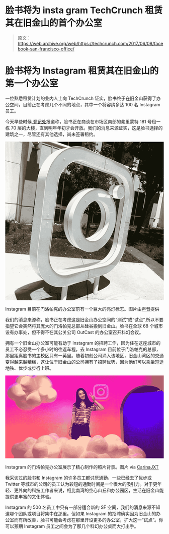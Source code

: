 # 脸书将为 insta gram TechCrunch 租赁其在旧金山的首个办公室

> 原文：<https://web.archive.org/web/https://techcrunch.com/2017/06/08/facebook-san-francisco-office/>

# 脸书将为 Instagram 租赁其在旧金山的第一个办公室

一位熟悉租赁计划的业内人士向 TechCrunch 证实，脸书终于在旧金山获得了办公空间，目前正在考虑几个不同的地点，其中一个将容纳多达 100 名 Instagram 员工。

今天早些时候,[登记处](https://web.archive.org/web/20221027120151/http://news.theregistrysf.com/facebook-talks-take-space-181-fremont-san-francisco/)报道称，脸书正在商谈在市场区南部的弗里蒙特 181 号租一栋 70 层的大楼，直到明年年初才会开放。我们的消息来源证实，这是脸书选择的建筑之一，尽管还有其他选择，尚未签署租约。

![](img/e4227fea105d997132828b5cda43e1c5.png)

Instagram 目前在门洛帕克的办公室前有一个巨大的亮灯标志。图片由[声音](https://web.archive.org/web/20221027120151/https://www.instagram.com/vocino/)提供

我们的消息来源称，脸书正在考虑这是旧金山办公空间的“测试”或“试点”,所以不要指望它会突然将其庞大的门洛帕克总部从硅谷搬到旧金山。脸书在全球 68 个城市设有办事处，但不得不在其公关公司 OutCast 的办公室召开科幻会议。

拥有一个旧金山办公室可能有助于 Instagram 的招聘工作，因为住在这座城市的员工不必忍受一个多小时的往返车程，去 Instagram 目前位于门洛帕克的总部，那里距离脸书的主校区只有一英里。随着初创公司涌入该地区，旧金山湾区的交通变得越来越糟糕，这让位于旧金山的公司拥有了招聘优势，因为他们可以乘坐短途地铁、优步或步行上班。

![](img/294d049236e8fd5bb54cf247af2b30d8.png)

Instagram 的门洛帕克办公室展示了精心制作的照片背景。图片 via [CarinaJXT](https://web.archive.org/web/20221027120151/https://www.instagram.com/carinajxt/)

我采访过的脸书和 Instagram 的许多员工都讨厌通勤，一些已经去了优步或 Twitter 等城市的公司的员工认为较短的通勤时间是一个很大的吸引力。对于更年轻、更外向的科技工作者来说，相比南湾的空心山丘和办公园区，生活在旧金山能提供更丰富的文化体验。

Instagram 的 500 名员工中只有一部分适合新的 SF 空间，我们的消息来源不知道哪个团队或项目将集中在那里。但如果 Instagram 的招聘确实因为旧金山的办公室而有所改善，脸书可能会考虑在那里开设更多的办公室，扩大这一“试点”。你可以预期 Instagram 员工之间会为了那几个科幻办公桌而大打出手。